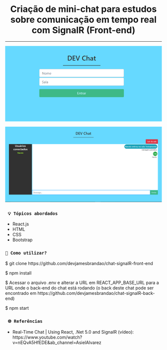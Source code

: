 <h1 align="center"><strong>Criação de mini-chat para estudos sobre comunicação em tempo real com SignalR (Front-end)</strong></h1>

<hr/>

<p align="center">
    <img src="/img/entrar-sala.png" alt="Tela inicial da aplicação" title="Tela inicial da aplicação">
</p> 

<p align="center">
    <img src="/img/tela-chat.png" alt="Tela de chat" title="Tela de chat">
</p> 


### ` 💡 Tópicos abordados`
* React.js
* HTML
* CSS
* Bootstrap

### `🔎 Como utilizar?`

<p>$ git clone https://github.com/devjamesbrandao/chat-signalR-front-end</p>

<p>$ npm install</p>

<p>$ Acessar o arquivo .env e alterar a URL em REACT_APP_BASE_URL para a URL onde o back-end do chat está rodando (o back deste chat pode ser encontrado em https://github.com/devjamesbrandao/chat-signalR-back-end)</p>

<p>$ npm start</p>

### ` 🌐 Referências`
- <p> Real-Time Chat | Using React, .Net 5.0 and SignalR (vídeo): https://www.youtube.com/watch?v=nEQvA5HfEDE&ab_channel=AsielAlvarez</p>


